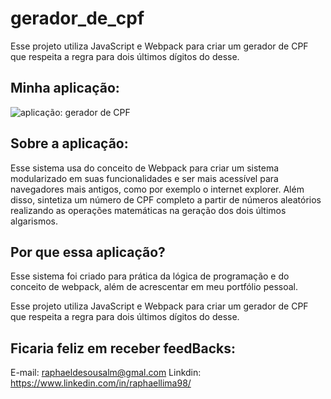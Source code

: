 # gerador_de_cpf
Esse projeto utiliza JavaScript e Webpack  para criar um gerador de CPF que respeita a regra para dois últimos dígitos do desse.

## Minha aplicação:

<img src="./assets/screenshots/gerador_de_cpf.PNG" alt="aplicação: gerador de CPF">

## Sobre a aplicação:

Esse sistema usa do conceito de Webpack para criar um sistema modularizado em suas funcionalidades e 
ser mais acessível para navegadores mais antigos, como por exemplo o internet explorer. Além disso, 
sintetiza um número de CPF completo a partir de números aleatórios realizando as operações matemáticas 
na geração dos dois últimos algarismos.

## Por que essa aplicação?

Esse sistema foi criado para prática da lógica de programação e do conceito de webpack, além de 
acrescentar em meu portfólio pessoal. 

Esse projeto utiliza JavaScript e Webpack  para criar um gerador de CPF que respeita a regra para dois últimos dígitos do desse.

## Ficaria feliz em receber feedBacks:

E-mail: raphaeldesousalm@gmal.com
Linkdin: https://www.linkedin.com/in/raphaellima98/
